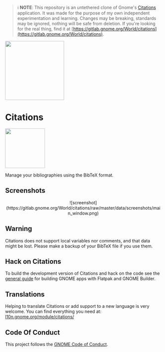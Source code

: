 >ℹ️ **NOTE**: This repository is an untethered clone of Gnome's [Citations](https://gitlab.gnome.org/World/citations) application. It was made for the purpose of my own independent experimentation and learning. Changes may be breaking, standards may be ignored, nothing will be safe from deletion. If you're looking for the real thing, find it at [https://gitlab.gnome.org/World/citations](https://gitlab.gnome.org/World/citations).

<a href="https://flathub.org/apps/details/org.gnome.World.Citations">
<img src="https://flathub.org/api/badge?svg&locale=en&light" width="190px" />
</a>

# Citations

<img src="https://gitlab.gnome.org/World/citations/raw/master/data/icons/org.gnome.World.Citations.svg" width="128" height="128" />
<p>Manage your bibliographies using the BibTeX format.</p>

## Screenshots

<div align="center">
![screenshot](https://gitlab.gnome.org/World/citations/raw/master/data/screenshots/main_window.png)
</div>

## Warning

Citations does not support local variables nor comments, and that data might be lost. Please make a backup of your BibTeX file if you use them.

## Hack on Citations

To build the development version of Citations and hack on the code
see the [general guide](https://wiki.gnome.org/Newcomers/BuildProject)
for building GNOME apps with Flatpak and GNOME Builder.

## Translations

Helping to translate Citations or add support to a new language is very welcome.
You can find everything you need at: [l10n.gnome.org/module/citations/](https://l10n.gnome.org/module/citations/)

## Code Of Conduct

This project follows the [GNOME Code of Conduct](https://wiki.gnome.org/Foundation/CodeOfConduct).
